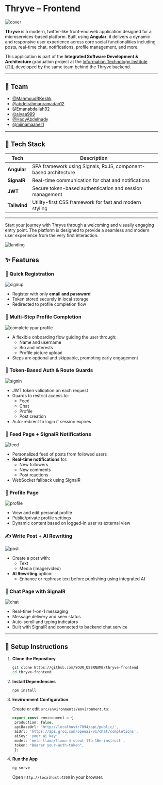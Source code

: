 # Thryve – Frontend

![cover](./screenshots/Thryvedark.png)

**Thryve** is a modern, twitter-like front-end web application designed for a microservices-based platform. Built using **Angular**, it delivers a dynamic and responsive user experience across core social functionalities including posts, real-time chat, notifications, profile management, and more.

This application is part of the **Integrated Software Development & Architecture** graduation project at the [Information Technology Institute (ITI)](https://iti.gov.eg/home), developed by the same team behind the Thryve backend.

---

## 👥 Team

* [@MahmoudRKeshk](https://github.com/MahmoudRKeshk)
* [@abdelrahmanramadan12](https://github.com/abdelrahmanramadan12)
* [@Emanabdallah92](https://github.com/Emanabdallah92)
* [@alyaa999](https://github.com/alyaa999)
* [@HadyAbdelhady](https://github.com/HadyAbdelhady)
* [@miinamaaher1](https://github.com/miinamaaher1)

---

## 🧰 Tech Stack

| Tech        | Description                                                              |
|-------------|--------------------------------------------------------------------------|
| **Angular** | SPA framework using Signals, RxJS, component-based architecture          |
| **SignalR** | Real-time communication for chat and notifications                       |
| **JWT**     | Secure token-based authentication and session management                 |
| **Tailwind**| Utility-first CSS framework for fast and modern styling                  |

---

Start your journey with Thryve through a welcoming and visually engaging entry point. The platform is designed to provide a seamless and modern user experience from the very first interaction.

![landing](./screenshots/tf00%20landing.png)

## ✨ Features

### 📝 Quick Registration

![signup](./screenshots/tf01%20signnup.png)

* Register with only **email and password**
* Token stored securely in local storage
* Redirected to profile completion flow

### 🧾 Multi-Step Profile Completion

![complete ypur profile](./screenshots/tf02%20complete.png)

* A flexible onboarding flow guiding the user through:
  * Name and username
  * Bio and interests
  * Profile picture upload
* Steps are optional and skippable, promoting early engagement

### 🔐 Token-Based Auth & Route Guards

![signin](./screenshots/tf03%20signin.png)

* JWT token validation on each request
* Guards to restrict access to:
  * Feed
  * Chat
  * Profile
  * Post creation
* Auto-redirect to login if session expires

### 📰 Feed Page + SignalR Notifications

![feed](./screenshots/tf04%20home.png)

* Personalized feed of posts from followed users
* **Real-time notifications** for:
  * New followers
  * New comments
  * Post reactions
* WebSocket fallback using SignalR

### 👤 Profile Page

![profile](./screenshots/tf05%20profile.png)

* View and edit personal profile
* Public/private profile settings
* Dynamic content based on logged-in user vs external view

### ✍️ Write Post + AI Rewriting

![post](./screenshots/tf06%20post%20+%20ai.png)

* Create a post with:
  * Text
  * Media (image/video)
* **AI Rewriting** option:
  * Enhance or rephrase text before publishing using integrated AI

### 💬 Chat Page with SignalR

![chat](./screenshots/tf07%20chat%20+%20signalr.png)

* Real-time 1-on-1 messaging
* Message delivery and seen status
* Auto-scroll and typing indicators
* Built with SignalR and connected to backend chat service

---

## 🚀 Setup Instructions

1. **Clone the Repository**

   ```sh
   git clone https://github.com/YOUR_USERNAME/thryve-frontend
   cd thryve-frontend
   ```

2. **Install Dependencies**

   ```sh
   npm install
   ```

3. **Environment Configuration**

   Create or edit `src/environments/environment.ts`:

   ```ts
   export const environment = {
    production: false,
    apiBaseUrl: 'http://localhost:7094/api/public/',
    aiUrl: 'https://api.groq.com/openai/v1/chat/completions',
    aiKey: 'your ai key',
    model: 'meta-llama/llama-4-scout-17b-16e-instruct',
    token: "Bearer your-auth-token",
    };
   ```

4. **Run the App**

   ```sh
   ng serve
   ```

   Open `http://localhost:4200` in your browser.
